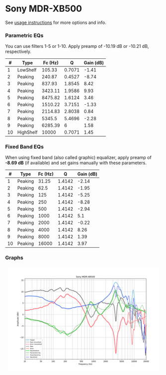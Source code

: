 # Sony MDR-XB500
See [usage instructions](https://github.com/jaakkopasanen/AutoEq#usage) for more options and info.

### Parametric EQs
You can use filters 1-5 or 1-10. Apply preamp of -10.19 dB or -10.21 dB, respectively.

|   # | Type      |   Fc (Hz) |      Q |   Gain (dB) |
|-----|-----------|-----------|--------|-------------|
|   1 | LowShelf  |    105.33 | 0.7071 |       -1.41 |
|   2 | Peaking   |    240.87 | 0.4527 |       -8.74 |
|   3 | Peaking   |    837.93 | 1.8545 |        8.42 |
|   4 | Peaking   |   3423.11 | 1.9586 |        9.93 |
|   5 | Peaking   |   8475.82 | 1.6124 |        3.46 |
|   6 | Peaking   |   1510.22 | 3.7151 |       -1.33 |
|   7 | Peaking   |   2114.83 | 2.8038 |        0.84 |
|   8 | Peaking   |   5345.5  | 5.4696 |       -2.28 |
|   9 | Peaking   |   6285.39 | 6      |        1.58 |
|  10 | HighShelf |  10000    | 0.7071 |        1.45 |

### Fixed Band EQs
When using fixed band (also called graphic) equalizer, apply preamp of **-8.69 dB** (if available) and set gains manually with these parameters.

|   # | Type    |   Fc (Hz) |      Q |   Gain (dB) |
|-----|---------|-----------|--------|-------------|
|   1 | Peaking |     31.25 | 1.4142 |       -2.14 |
|   2 | Peaking |     62.5  | 1.4142 |       -1.95 |
|   3 | Peaking |    125    | 1.4142 |       -5.25 |
|   4 | Peaking |    250    | 1.4142 |       -8.28 |
|   5 | Peaking |    500    | 1.4142 |       -2.94 |
|   6 | Peaking |   1000    | 1.4142 |        5.1  |
|   7 | Peaking |   2000    | 1.4142 |       -0.22 |
|   8 | Peaking |   4000    | 1.4142 |        8.26 |
|   9 | Peaking |   8000    | 1.4142 |        1.39 |
|  10 | Peaking |  16000    | 1.4142 |        3.97 |

### Graphs
![](./Sony%20MDR-XB500.png)
